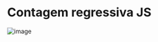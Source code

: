# Contagem regressiva JS
![image](https://user-images.githubusercontent.com/83989537/174150575-f5f3972e-8600-47e9-a097-08978fead530.png)
